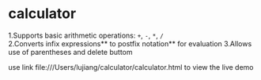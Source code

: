 # calculator
1.Supports basic arithmetic operations: `+`, `-`, `*`, `/`  
2.Converts infix expressions** to postfix notation** for evaluation
3.Allows use of parentheses and delete buttom

use link file:///Users/lujiang/calculator/calculator.html to view the live demo

